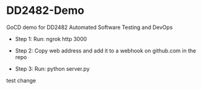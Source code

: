 # DD2482-Demo

GoCD demo for DD2482 Automated Software Testing and DevOps

- Step 1: Run: ngrok http 3000

- Step 2: Copy web address and add it to a webhook on github.com in the repo

- Step 3: Run: python server.py


test change